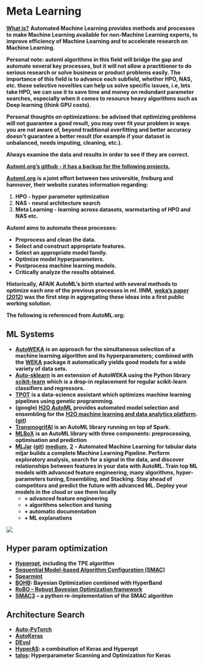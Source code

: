 # Meta Learning

[**What is?**](https://www.automl.org/) **Automated Machine Learning provides methods and processes to make Machine Learning available for non-Machine Learning experts, to improve efficiency of Machine Learning and to accelerate research on Machine Learning.**

**Personal note: automl algorithms in this field will bridge the gap and automate several key processes, but it will not allow a practitioner to do serious research or solve business or product problems easily. The importance of this field is to advance each subfield, whether HPO, NAS, etc. these selective novelties can help us solve specific issues, i.e, lets take HPO, we can use it to save time and money on redundant parameter searches, especially when it comes to resource heavy algorithms such as Deep learning \(think GPU costs\).**

**Personal thoughts on optimizations: be advised that optimizing problems will not guarantee a good result, you may over fit your problem in ways you are not aware of, beyond traditional overfitting and better accuracy doesn't guarantee a better result \(for example if your dataset is unbalanced, needs imputing, cleaning, etc.\).**

**Always examine the data and results in order to see if they are correct.**

[**Automl.org’s github - it has a backup for the following projects.**](https://github.com/automl)

[**Automl.org**](https://www.automl.org/) **is a joint effort between two universitie, freiburg and hannover, their website curates information regarding:**

1. **HPO - hyper parameter optimization**
2. **NAS - neural architecture search**
3. **Meta Learning - learning across datasets, warmstarting of HPO and NAS etc.**

**Automl aims to automate these processes:**

* **Preprocess and clean the data.**
* **Select and construct appropriate features.**
* **Select an appropriate model family.**
* **Optimize model hyperparameters.**
* **Postprocess machine learning models.**
* **Critically analyze the results obtained.**

**Historically, AFAIK AutoML’s birth started with several methods to optimize each one of the previous processes in ml. IINM,** [**weka’s paper \(2012**](https://arxiv.org/abs/1208.3719)**\) was the first step in aggregating these ideas into a first public working solution.**

**The following is referenced from AutoML.org:**

## **ML Systems**

* [**AutoWEKA**](http://www.cs.ubc.ca/labs/beta/Projects/autoweka/) **is an approach for the simultaneous selection of a machine learning algorithm and its hyperparameters; combined with the** [**WEKA**](http://www.cs.waikato.ac.nz/ml/weka/) **package it automatically yields good models for a wide variety of data sets.**
* [**Auto-sklearn**](http://automl.github.io/auto-sklearn/stable/) **is an extension of AutoWEKA using the Python library** [**scikit-learn**](http://scikit-learn.org/stable/) **which is a drop-in replacement for regular scikit-learn classifiers and regressors.**
* [**TPOT**](http://epistasislab.github.io/tpot/) **is a data-science assistant which optimizes machine learning pipelines using genetic programming.**
* **\(google\)** [**H2O AutoML**](http://docs.h2o.ai/h2o/latest-stable/h2o-docs/automl.html) **provides automated model selection and ensembling for the** [**H2O machine learning and data analytics platform**](http://docs.h2o.ai/h2o/latest-stable/h2o-docs/welcome.html)**. \(**[**git**](https://github.com/google/automl)**\)**
* [**TransmogrifAI**](https://github.com/salesforce/TransmogrifAI) **is an AutoML library running on top of Spark.**
* [**MLBoX**](https://github.com/AxeldeRomblay/MLBox) **is an AutoML  library with three components: preprocessing, optimisation and prediction**
* [**MLJar**](https://mljar.com/) **\(**[**git**](https://github.com/mljar/mljar-supervised)**\)** [**medium**](https://medium.com/@MLJARofficial/mljar-supervised-automl-with-explanations-and-markdown-reports-36d5104e117)**,** [**2**](https://towardsdatascience.com/automating-eda-machine-learning-6ddb76c1eb4d) **- Automated Machine Learning for tabular data mljar builds a complete Machine Learning Pipeline. Perform exploratory analysis, search for a signal in the data, and discover relationships between features in your data with AutoML.  Train top ML models with advanced feature engineering, many algorithms, hyper-parameters tuning, Ensembling, and Stacking. Stay ahead of competitors and predict the future with advanced ML. Deploy your models in the cloud or use them locally**
  * **+ advanced feature engineering**
  * **+ algorithms selection and tuning**
  * **+ automatic documentation**
  * **+ ML explanations**  

![](https://lh3.googleusercontent.com/duUZ_u8kLJ9fhJ1AtGodADX6n3aV4CB9hsLhCV4yANEA0_Rui8yQBAtBe_DxHsJP0s-I8mCCRlyMgvZwJFkc0hy0TtejPLqq_AYmOMXyE73xph8YhEjVQnYeR0lDqI0LTf5YnSOG)

## **Hyper param optimization**

* [**Hyperopt**](http://jaberg.github.io/hyperopt/)**, including the TPE algorithm**
* [**Sequential Model-based Algorithm Configuration \(SMAC\)**](http://aclib.net/SMAC/)
* [**Spearmint**](https://github.com/JasperSnoek/spearmint)
* [**BOHB**](https://www.automl.org/automl/bohb/)**: Bayesian Optimization combined with HyperBand**
* [**RoBO – Robust Bayesian Optimization framework**](http://www.automl.org/automl/robo/)
* [**SMAC3**](https://github.com/automl/SMAC3) **– a python re-implementation of the SMAC algorithm**

## **Architecture Search**

* [**Auto-PyTorch**](https://github.com/automl/Auto-PyTorch)
* [**AutoKeras**](https://autokeras.com/)
* [**DEvol**](https://github.com/joeddav/devol)
* [**HyperAS**](https://github.com/maxpumperla/hyperas)**: a combination of Keras and Hyperopt**
* [**talos**](https://github.com/autonomio/talos)**: Hyperparameter Scanning and Optimization for Keras**

